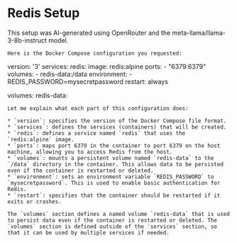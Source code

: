 # Redis Setup

This setup was AI-generated using OpenRouter and the meta-llama/llama-3-8b-instruct model.

```
Here is the Docker Compose configuration you requested:
```
version: '3'
services:
  redis:
    image: redis:alpine
    ports:
      - "6379:6379"
    volumes:
      - redis-data:/data
    environment:
      - REDIS_PASSWORD=mysecretpassword
    restart: always

volumes:
  redis-data:
```
Let me explain what each part of this configuration does:

* `version`: specifies the version of the Docker Compose file format.
* `services`: defines the services (containers) that will be created.
* `redis`: defines a service named `redis` that uses the `redis:alpine` image.
* `ports`: maps port 6379 in the container to port 6379 on the host machine, allowing you to access Redis from the host.
* `volumes`: mounts a persistent volume named `redis-data` to the `/data` directory in the container. This allows data to be persisted even if the container is restarted or deleted.
* `environment`: sets an environment variable `REDIS_PASSWORD` to `mysecretpassword`. This is used to enable basic authentication for Redis.
* `restart`: specifies that the container should be restarted if it exits or crashes.

The `volumes` section defines a named volume `redis-data` that is used to persist data even if the container is restarted or deleted. The `volumes` section is defined outside of the `services` section, so that it can be used by multiple services if needed.
```

